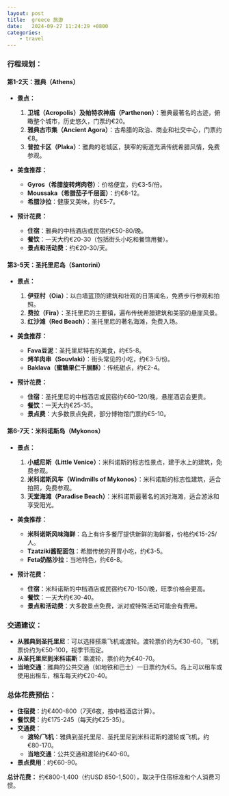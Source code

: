 ```yaml
---
layout: post
title:  greece 旅游
date:   2024-09-27 11:24:29 +0800
categories: 
    - travel
---
```


### 行程规划：

#### **第1-2天：雅典（Athens）**
- **景点：**
  1. **卫城（Acropolis）及帕特农神庙（Parthenon）**：雅典最著名的古迹，俯瞰整个城市，历史悠久，门票约€20。
  2. **雅典古市集（Ancient Agora）**：古希腊的政治、商业和社交中心，门票约€8。
  3. **普拉卡区（Plaka）**：雅典的老城区，狭窄的街道充满传统希腊风情，免费参观。

- **美食推荐：**
  - **Gyros（希腊旋转烤肉卷）**：价格便宜，约€3-5/份。
  - **Moussaka（希腊茄子千层面）**：约€8-12。
  - **希腊沙拉**：健康又美味，约€5-7。

- **预计花费：**
  - **住宿**：雅典的中档酒店或民宿约€50-80/晚。
  - **餐饮**：一天大约€20-30（包括街头小吃和餐馆用餐）。
  - **景点和活动费**：约€20-30/天。

#### **第3-5天：圣托里尼岛（Santorini）**
- **景点：**
  1. **伊亚村（Oia）**：以白墙蓝顶的建筑和壮观的日落闻名，免费步行参观和拍照。
  2. **费拉（Fira）**：圣托里尼的主要镇，遍布传统希腊建筑和美丽的悬崖风景。
  3. **红沙滩（Red Beach）**：圣托里尼的著名海滩，免费入场。

- **美食推荐：**
  - **Fava豆泥**：圣托里尼特有的美食，约€5-8。
  - **烤羊肉串（Souvlaki）**：街头常见的小吃，约€3-5/份。
  - **Baklava（蜜糖果仁千层酥）**：传统甜点，约€2-4。

- **预计花费：**
  - **住宿**：圣托里尼的中档酒店或民宿约€60-120/晚，悬崖酒店会更贵。
  - **餐饮**：一天大约€25-35。
  - **景点费**：大多数景点免费，部分博物馆门票约€5-10。

#### **第6-7天：米科诺斯岛（Mykonos）**
- **景点：**
  1. **小威尼斯（Little Venice）**：米科诺斯的标志性景点，建于水上的建筑，免费参观。
  2. **米科诺斯风车（Windmills of Mykonos）**：米科诺斯的标志性建筑，适合拍照，免费参观。
  3. **天堂海滩（Paradise Beach）**：米科诺斯最著名的派对海滩，适合游泳和享受阳光。

- **美食推荐：**
  - **米科诺斯风味海鲜**：岛上有许多餐厅提供新鲜的海鲜餐，价格约€15-25/人。
  - **Tzatziki酱配面包**：希腊传统的开胃小吃，约€3-5。
  - **Feta奶酪沙拉**：当地特色，约€6-8。

- **预计花费：**
  - **住宿**：米科诺斯的中档酒店或民宿约€70-150/晚，旺季价格会更高。
  - **餐饮**：一天大约€30-40。
  - **景点和活动费**：大多数景点免费，派对或特殊活动可能会有费用。

### 交通建议：
- **从雅典到圣托里尼**：可以选择搭乘飞机或渡轮。渡轮票价约为€30-60，飞机票价约为€50-100，视季节而定。
- **从圣托里尼到米科诺斯**：乘渡轮，票价约为€40-70。
- **当地交通**：雅典的公共交通（如地铁和巴士）一日票约为€5。岛上可以租车或使用出租车，租车每天约€20-40。

### 总体花费预估：
- **住宿费**：约€400-800（7天6夜，按中档酒店计算）。
- **餐饮费**：约€175-245（每天约€25-35）。
- **交通费**：
  - **渡轮/飞机**：雅典到圣托里尼、圣托里尼到米科诺斯的渡轮或飞机，约€80-170。
  - **当地交通**：公共交通和渡轮约€40-60。
- **景点费用**：约€60-90。

**总计花费：** 约€800-1,400（约USD 850-1,500），取决于住宿标准和个人消费习惯。
